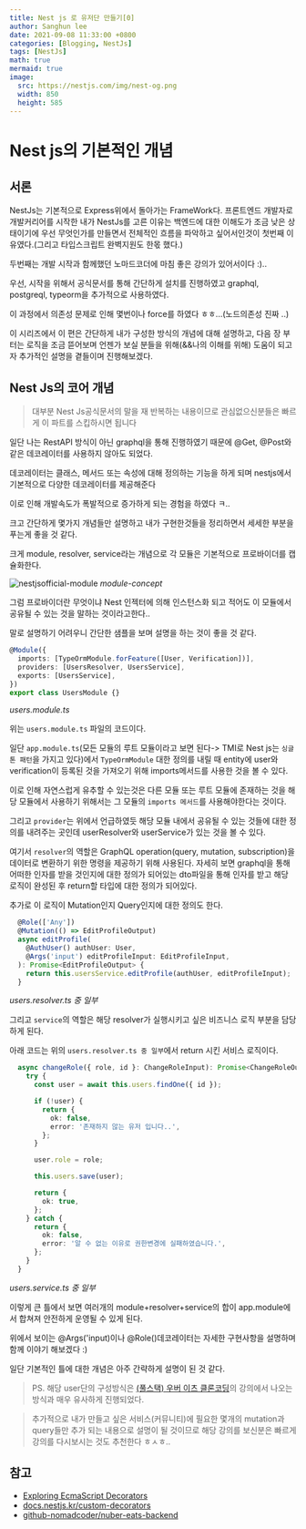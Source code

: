```yaml
---
title: Nest js 로 유저단 만들기[0]
author: Sanghun lee
date: 2021-09-08 11:33:00 +0800
categories: [Blogging, NestJs]
tags: [NestJs]
math: true
mermaid: true
image:
  src: https://nestjs.com/img/nest-og.png
  width: 850
  height: 585
---
```


# Nest js의 기본적인 개념

## 서론

NestJs는 기본적으로 Express위에서 돌아가는 FrameWork다.
프론트엔드 개발자로 개발커리어를 시작한 내가 NestJs를 고른 이유는 백엔드에 대한 이해도가 조금 낮은 상태이기에 우선 무엇인가를 만들면서 전체적인 흐름을 파악하고 싶어서인것이 첫번째 이유였다.(그리고 타입스크립트 완벽지원도 한몫 했다.)

두번째는 개발 시작과 함께했던 노마드코더에 마침 좋은 강의가 있어서이다 :)..

우선, 시작을 위해서 공식문서를 통해 간단하게 설치를 진행하였고 graphql, postgreql, typeorm을 추가적으로 사용하였다.

이 과정에서 의존성 문제로 인해 몇번이나 force를 하였다 ㅎㅎ...(노드의존성 진짜 ..)

이 시리즈에서 이 편은 간단하게 내가 구성한 방식의 개념에 대해 설명하고, 다음 장 부터는 로직을 조금 뜯어보며 언젠가 보실 분들을 위해(&&나의 이해를 위해) 도움이 되고자 추가적인 설명을 곁들이며 진행해보겠다.

## Nest Js의 코어 개념

> 대부분 Nest Js공식문서의 말을 재 반복하는 내용이므로 관심없으신분들은 빠르게 이 파트를 스킵하시면 됩니다

일단 나는 RestAPI 방식이 아닌 graphql을 통해 진행하였기 때문에 @Get, @Post와 같은 데코레이터를 사용하지 않아도 되었다.

데코레이터는 클래스, 메서드 또는 속성에 대해 정의하는 기능을 하게 되며 nestjs에서 기본적으로 다양한 데코레이터를 제공해준다

이로 인해 개발속도가 폭발적으로 증가하게 되는 경험을 하였다 ㅋ..

크고 간단하게 몇가지 개념들만 설명하고 내가 구현한것들을 정리하면서 세세한 부분을 푸는게 좋을 것 같다.

크게 module, resolver, service라는 개념으로
각 모듈은 기본적으로 프로바이더를 캡슐화한다.

![nestjsofficial-module](https://docs.nestjs.kr/assets/Modules_1.png)
_module-concept_

그럼 프로바이더란 무엇이냐 Nest 인젝터에 의해 인스턴스화 되고 적어도 이 모듈에서 공유될 수 있는 것을 말하는 것이라고한다..

말로 설명하기 어려우니 간단한 샘플을 보며 설명을 하는 것이 좋을 것 같다.

```typescript
@Module({
  imports: [TypeOrmModule.forFeature([User, Verification])],
  providers: [UsersResolver, UsersService],
  exports: [UsersService],
})
export class UsersModule {}
```

_users.module.ts_

위는 `users.module.ts` 파일의 코드이다.

일단 `app.module.ts`(모든 모듈의 루트 모듈이라고 보면 된다-> TMI로 Nest js는 `싱글톤 패턴`을 가지고 있다)에서 `TypeOrmModule` 대한 정의를 내릴 때 entity에 user와 verification이 등록된 것을 가져오기 위해 imports메서드를 사용한 것을 볼 수 있다.

이로 인해 자연스럽게 유추할 수 있는것은 다른 모듈 또는 루트 모듈에 존재하는 것을 해당 모듈에서 사용하기 위해서는 그 모듈의 `imports 메서드`를 사용해야한다는 것이다.

그리고 `provider`는 위에서 언급하였듯 해당 모듈 내에서 공유될 수 있는 것들에 대한 정의를 내려주는 곳인데 userResolver와 userService가 있는 것을 볼 수 있다.

여기서 `resolver`의 역할은 GraphQL operation(query, mutation, subscription)을 데이터로 변환하기 위한 명령을 제공하기 위해 사용된다.
자세히 보면 graphql을 통해 어떠한 인자를 받을 것인지에 대한 정의가 되어있는 dto파일을 통해 인자를 받고 해당 로직이 완성된 후 return할 타입에 대한 정의가 되어있다.

추가로 이 로직이 Mutation인지 Query인지에 대한 정의도 한다.

```typescript
  @Role(['Any'])
  @Mutation(() => EditProfileOutput)
  async editProfile(
    @AuthUser() authUser: User,
    @Args('input') editProfileInput: EditProfileInput,
  ): Promise<EditProfileOutput> {
    return this.usersService.editProfile(authUser, editProfileInput);
  }
```

_users.resolver.ts 중 일부_

그리고 `service`의 역할은 해당 resolver가 실행시키고 싶은 비즈니스 로직 부분을 담당하게 된다.

아래 코드는 위의 `users.resolver.ts 중 일부`에서 return 시킨 서비스 로직이다.

```typescript
  async changeRole({ role, id }: ChangeRoleInput): Promise<ChangeRoleOutput> {
    try {
      const user = await this.users.findOne({ id });

      if (!user) {
        return {
          ok: false,
          error: '존재하지 않는 유저 입니다..',
        };
      }

      user.role = role;

      this.users.save(user);

      return {
        ok: true,
      };
    } catch {
      return {
        ok: false,
        error: '알 수 없는 이유로 권한변경에 실패하였습니다.',
      };
    }
  }
```

_users.service.ts 중 일부_

이렇게 큰 틀에서 보면 여러개의 module+resolver+service의 합이 app.module에서 합쳐져 안전하게 운영될 수 있게 된다.

위에서 보이는 @Args('input)이나 @Role()데코레이터는 자세한 구현사항을 설명하며 함께 이야기 해보겠다 :)

일단 기본적인 틀에 대한 개념은 아주 간략하게 설명이 된 것 같다.

> PS. 해당 user단의 구성방식은 [(풀스택) 우버 이츠 클론코딩](https://nomadcoders.co/nuber-eats/lobby)의 강의에서 나오는 방식과 매우 유사하게 진행되었다.

> 추가적으로 내가 만들고 싶은 서비스(커뮤니티)에 필요한 몇개의 mutation과 query들만 추가 되는 내용으로 설명이 될 것이므로 해당 강의를 보신분은 빠르게 강의를 다시보시는 것도 추천한다 ㅎㅅㅎ..

## 참고

- [Exploring EcmaScript Decorators](https://medium.com/google-developers/exploring-es7-decorators-76ecb65fb841)
- [docs.nestjs.kr/custom-decorators](https://docs.nestjs.kr/custom-decorators)
- [github-nomadcoder/nuber-eats-backend](https://github.com/nomadcoders/nuber-eats-backend)
